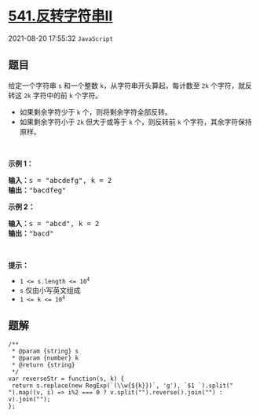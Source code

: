 # [541.反转字符串II](https://leetcode.cn/problems/reverse-string-ii)
2021-08-20 17:55:32 `JavaScript`
## 题目
<p>给定一个字符串 <code>s</code> 和一个整数 <code>k</code>，从字符串开头算起，每计数至 <code>2k</code> 个字符，就反转这 <code>2k</code> 字符中的前 <code>k</code> 个字符。</p>

<ul>
  <li>如果剩余字符少于 <code>k</code> 个，则将剩余字符全部反转。</li>
  <li>如果剩余字符小于 <code>2k</code> 但大于或等于 <code>k</code> 个，则反转前 <code>k</code> 个字符，其余字符保持原样。</li>
</ul>

<p>&nbsp;</p>

<p><strong>示例 1：</strong></p>

<pre>
<strong>输入：</strong>s = "abcdefg", k = 2
<strong>输出：</strong>"bacdfeg"
</pre>

<p><strong>示例 2：</strong></p>

<pre>
<strong>输入：</strong>s = "abcd", k = 2
<strong>输出：</strong>"bacd"
</pre>

<p>&nbsp;</p>

<p><strong>提示：</strong></p>

<ul>
  <li><code>1 &lt;= s.length &lt;= 10<sup>4</sup></code></li>
  <li><code>s</code> 仅由小写英文组成</li>
  <li><code>1 &lt;= k &lt;= 10<sup>4</sup></code></li>
</ul>


## 题解
```
/**
 * @param {string} s
 * @param {number} k
 * @return {string}
 */
var reverseStr = function(s, k) {
 return s.replace(new RegExp(`(\\w{${k}})`, 'g'), `$1 `).split(" ").map((v, i) => i%2 === 0 ? v.split("").reverse().join("") : v).join("");
};
```

